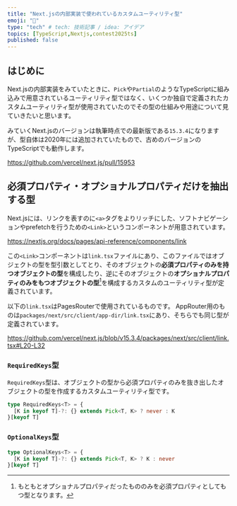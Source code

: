 ```yaml
---
title: "Next.jsの内部実装で使われているカスタムユーティリティ型"
emoji: "🐙"
type: "tech" # tech: 技術記事 / idea: アイデア
topics: [TypeScript,Nextjs,contest2025ts]
published: false
---
```

## はじめに
Next.jsの内部実装をみていたときに、`Pick`や`Partial`のようなTypeScriptに組み込みで用意されているユーティリティ型ではなく、いくつか独自で定義されたカスタムユーティリティ型が使用されていたのでその型の仕組みや用途について見ていきたいと思います。

みていくNext.jsのバージョンは執筆時点での最新版である`15.3.4`になりますが、型自体は2020年には追加されていたもので、古めのバージョンのTypeScriptでも動作します。

https://github.com/vercel/next.js/pull/15953

## 必須プロパティ・オプショナルプロパティだけを抽出する型
Next.jsには、リンクを表すのに`<a>`タグをよりリッチにした、ソフトナビゲーションやprefetchを行うための`<Link>`というコンポーネントが用意されています。

https://nextjs.org/docs/pages/api-reference/components/link

この`<Link>`コンポーネントは`link.tsx`ファイルにあり、このファイルではオブジェクトの型を型引数としてとり、そのオブジェクトの**必須プロパティのみを持つオブジェクトの型**を構成したり、逆にそのオブジェクトの**オプショナルプロパティのみをもつオブジェクトの型**[^1]を構成するカスタムのユーティリティ型が定義されています。

以下の`link.tsx`はPagesRouterで使用されているものです。
AppRouter用のものは`packages/next/src/client/app-dir/link.tsx`にあり、そちらでも同じ型が定義されています。

https://github.com/vercel/next.js/blob/v15.3.4/packages/next/src/client/link.tsx#L20-L32


### `RequiredKeys`型
`RequiredKeys`型は、オブジェクトの型から必須プロパティのみを抜き出したオブジェクトの型を作成するカスタムユーティリティ型です。

```ts
type RequiredKeys<T> = {
  [K in keyof T]-?: {} extends Pick<T, K> ? never : K
}[keyof T]
```



### `OptionalKeys`型
```ts
type OptionalKeys<T> = {
  [K in keyof T]-?: {} extends Pick<T, K> ? K : never
}[keyof T]
```



[^1]:もともとオプショナルプロパティだったもののみを必須プロパティとしてもつ型となります。